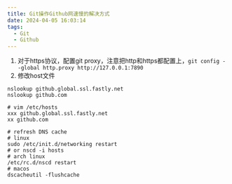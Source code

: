 ```yaml
---
title: Git操作Github网速慢的解决方式
date: 2024-04-05 16:03:14
tags:
  - Git
  - Github
---
```


1. 对于https协议，配置git proxy，注意把http和https都配置上，`git config --global http.proxy http://127.0.0.1:7890`
2. 修改host文件
``` shell
nslookup github.global.ssl.fastly.net
nslookup github.com

# vim /etc/hosts
xxx github.global.ssl.fastly.net
xx github.com 

# refresh DNS cache
# linux
sudo /etc/init.d/networking restart
# or nscd -i hosts
# arch linux
/etc/rc.d/nscd restart
# macos
dscacheutil -flushcache
```
